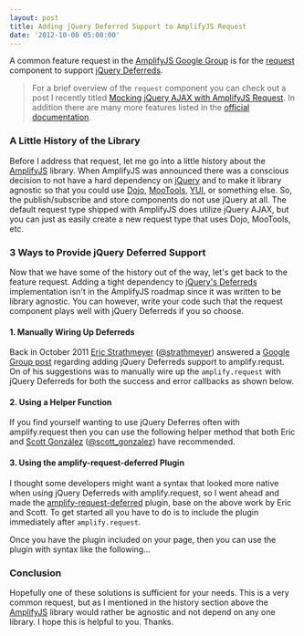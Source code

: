 ```yaml
---
layout: post
title: Adding jQuery Deferred Support to AmplifyJS Request
date: '2012-10-08 05:00:00'
---
```


A common feature request in the <a href="http://groups.google.com/group/amplifyjs" target="_blank">AmplifyJS Google Group</a> is for the <a href="http://amplifyjs.com/api/request/" target="_blank">request</a> component to support <a href="http://api.jquery.com/category/deferred-object/" target="_blank">jQuery Deferreds</a>.

<blockquote>
For a brief overview of the <code>request</code> component you can check out a post I recently titled <a href="http://elijahmanor.com/mocking-jquery-ajax-with-amplifyjs-request/" target="_blank">Mocking jQuery AJAX with AmplifyJS Request</a>. In addition there are many more features listed in the <a href="http://amplifyjs.com/api/request/" target="_blank">official documentation</a>.</blockquote>

<h3>
A Little History of the Library</h3>

Before I address that request, let me go into a little history about the <a href="http://amplifyjs.com" target="_blank">AmplifyJS</a> library. When AmplifyJS was announced there was a conscious decision to not have a hard dependency on <a href="http://jquery.com" target="_blank">jQuery</a> and to make it library agnostic so that you could use <a href="http://dojotoolkit.org/" target="_blank">Dojo</a>, <a href="http://mootools.net/" target="_blank">MooTools</a>, <a href="http://yuilibrary.com/" target="_blank">YUI</a>, or something else. So, the publish/subscribe and store components do not use jQuery at all. The default request type shipped with AmplifyJS does utilize jQuery AJAX, but you can just as easily create a new request type that uses Dojo, MooTools, etc.

<h3>
3 Ways to Provide jQuery Deferred Support</h3>

Now that we have some of the history out of the way, let's get back to the feature request. Adding a tight dependency to <a href="http://api.jquery.com/category/deferred-object/" target="_blank">jQuery's Deferreds</a> implementation isn't in the AmplifyJS roadmap since it was written to be library agnostic. You can however, write your code such that the request component plays well with jQuery Deferreds if you so choose.

<h4>
1. Manually Wiring Up Deferreds</h4>

Back in October 2011 <a href="http://www.vawks.com/" target="_blank">Eric Strathmeyer</a> (<a href="http://twitter.com/strathmeyer">@strathmeyer</a>) answered a <a href="https://groups.google.com/forum/#!topic/amplifyjs/S-EU6vr5Eqw">Google Group post</a> regarding adding jQuery Deferreds support to amplify.requst. On of his suggestions was to manually wire up the <code>amplify.request</code> with jQuery Deferreds for both the success and error callbacks as shown below.

<script src="https://gist.github.com/3753729.js?file=manual.js"></script>
<h4>
2. Using a Helper Function</h4>

If you find yourself wanting to use jQuery Deferres often with amplify.request then you can use the following helper method that both Eric and <a href="http://scottgonzalez.com/" target="_blank">Scott González</a> (<a href="http://twitter.com/scott_gonzalez" target="_blank">@scott_gonzalez</a>) have recommended.

<script src="https://gist.github.com/3753729.js?file=helper.js"></script>
<h4>
3. Using the amplify-request-deferred Plugin</h4>

I thought some developers might want a syntax that looked more native when using jQuery Deferreds with amplify.request, so I went ahead and made the <a href="https://github.com/elijahmanor/amplify-request-deferred" target="_blank">amplify-request-deferred</a> plugin, base on the above work by Eric and Scott. To get started all you have to do is to include the plugin immediately after <code>amplify.request</code>.

<script src="https://gist.github.com/3753729.js?file=plugin.html"></script>
Once you have the plugin included on your page, then you can use the plugin with syntax like the following...

<script src="https://gist.github.com/3753729.js?file=plugin.js"></script>
<h3>
Conclusion</h3>

Hopefully one of these solutions is sufficient for your needs. This is a very common request, but as I mentioned in the history section above the <a href="http://amplifyjs.com" target="_blank">AmplifyJS</a> library would rather be agnostic and not depend on any one library. I hope this is helpful to you. Thanks.
